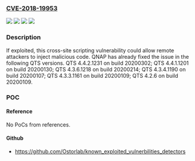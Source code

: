 ### [CVE-2018-19953](https://cve.mitre.org/cgi-bin/cvename.cgi?name=CVE-2018-19953)
![](https://img.shields.io/static/v1?label=Product&message=QTS&color=blue)
![](https://img.shields.io/static/v1?label=Version&message=%3C%204.4.2.1231%20&color=brighgreen)
![](https://img.shields.io/static/v1?label=Vulnerability&message=CWE-79%20Cross-site%20Scripting%20(XSS)&color=brighgreen)
![](https://img.shields.io/static/v1?label=Vulnerability&message=CWE-80%20Improper%20Neutralization%20of%20Script-Related%20HTML%20Tags%20in%20a%20Web%20Page%20(Basic%20XSS)&color=brighgreen)

### Description

If exploited, this cross-site scripting vulnerability could allow remote attackers to inject malicious code. QNAP has already fixed the issue in the following QTS versions. QTS 4.4.2.1231 on build 20200302; QTS 4.4.1.1201 on build 20200130; QTS 4.3.6.1218 on build 20200214; QTS 4.3.4.1190 on build 20200107; QTS 4.3.3.1161 on build 20200109; QTS 4.2.6 on build 20200109.

### POC

#### Reference
No PoCs from references.

#### Github
- https://github.com/Ostorlab/known_exploited_vulnerbilities_detectors

